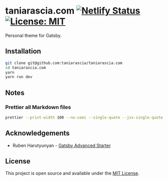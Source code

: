 # taniarascia.com [![Netlify Status](https://api.netlify.com/api/v1/badges/0a51d0e9-f611-4dd8-887f-fc1889e68540/deploy-status)](https://app.netlify.com/sites/tania/deploys) [![License: MIT](https://img.shields.io/badge/License-MIT-blue.svg)](https://opensource.org/licenses/MIT)

Personal theme for Gatsby.

## Installation

```bash
git clone git@github.com:taniarascia/taniarascia.com
cd taniarascia.com
yarn
yarn run dev
```

## Notes

### Prettier all Markdown files

```bash
prettier --print-width 100 --no-semi --single-quote --jsx-single-quote --trailing-comma es5 --arrow-parens avoid --parser "markdown"  "**/*.md"
```

## Acknowledgements

- Ruben Harutyunyan - [Gatsby Advanced Starter](https://github.com/vagr9k/gatsby-advanced-starter/)

## License

This project is open source and available under the [MIT License](LICENSE).
